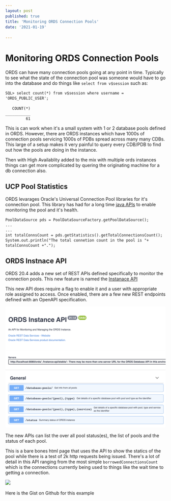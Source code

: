 ```yaml
---
layout: post
published: true
title: 'Monitoring ORDS Connection Pools'
date: '2021-01-19'

---
```


# Monitoring ORDS Connection Pools

ORDS can have many connection pools going at any point in time. Typically to see what the state of the connection pool was someone would have to go into the database and do things like `select from v$session` such as:

```
SQL> select count(*) from v$session where username = 'ORDS_PUBLIC_USER';

   COUNT(*)
___________
         61
```

This is can work when it's a small system with 1 or 2 database pools defined in ORDS. However, there are ORDS instances which have 1000s of connection pools servicing 1000s of PDBs spread across many many CDBs. This large of a setup makes it very painful to query every CDB/PDB to find out how the pools are doing in the instance. 

Then with High Availablity added to the mix with multiple ords instances things can get more complicated by quering the originating machine for a db connection also.

## UCP Pool Statistics

ORDS levarages Oracle's Universal Connection Pool libraries for it's connection pool. This library has had for a long time [java APIs](https://docs.oracle.com/en/database/oracle/oracle-database/19/jjucp/pool-statistics.html#GUID-E9E1CC73-F1D6-4A0E-9449-07106BC14EED) to enable monitoring the pool and it's health. 

```
PoolDataSource pds = PoolDataSourceFactory.getPoolDataSource();
...
...
int totalConnsCount = pds.getStatistics().getTotalConnectionsCount();
System.out.println("The total connetion count in the pool is "+ totalConnsCount +".");

```

## ORDS Instnace API

ORDS 20.4 adds a new set of REST APIs defined specifically to monitor the connection pools. This new feature is named the [Instanace API](https://docs.oracle.com/en/database/oracle/oracle-rest-data-services/20.4/aelig/installing-REST-data-services.html#GUID-116149DE-01E1-4056-A723-0EFB96737377)


This new API does require a flag to enable it and a user with appropriate role assigned to access. Once enabled, there are a few new REST endpoints defined with an OpenAPI specification.

![](/img/instance_api_open_api.png)


The new APIs can list the over all pool status(es), the list of pools and the status of each pool. 

This is a bare bones html page that uses the API to show the statics of the pool while there is a test of 2k http requests being issued.  There's a lot of detail in this API ranging from the most simple `borrowedConnectionsCount` which is the connections currently being used to things like the wait time to getting a connection. 


![](/img/ords_pools_monitor.gif)

Here is the Gist on Github for this example

<div>
  <script src="https://gist.github.com/krisrice/b35a30e116784f5b9781e06c120d7831.js">
  </script>
</div>